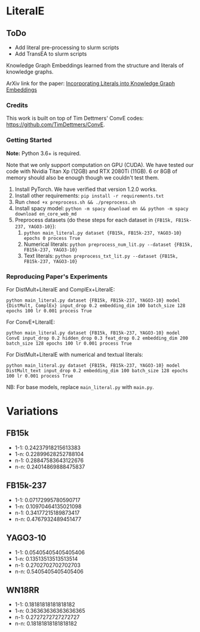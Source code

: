 # LiteralE

## ToDo
* Add literal pre-processing to slurm scripts
* Add TransEA to slurm scripts


Knowledge Graph Embeddings learned from the structure and literals of knowledge graphs.

ArXiv link for the paper: [Incorporating Literals into Knowledge Graph Embeddings](https://arxiv.org/abs/1802.00934)

### Credits

This work is built on top of Tim Dettmers' ConvE codes: <https://github.com/TimDettmers/ConvE>.

### Getting Started

**Note:** Python 3.6+ is required.

Note that we only support computation on GPU (CUDA). We have tested our code with Nvidia Titan Xp (12GB) and RTX 2080Ti (11GB). 6 or 8GB of memory should also be enough though we couldn't test them.

1. Install PyTorch. We have verified that version 1.2.0 works.
2. Install other requirements: `pip install -r requirements.txt`
3. Run `chmod +x preprocess.sh && ./preprocess.sh`
4. Install spacy model: `python -m spacy download en && python -m spacy download en_core_web_md`
5. Preprocess datasets (do these steps for each dataset in `{FB15k, FB15k-237, YAGO3-10}`):
    1. `python main_literal.py dataset {FB15k, FB15k-237, YAGO3-10} epochs 0 process True`
    2. Numerical literals: `python preprocess_num_lit.py --dataset {FB15k, FB15k-237, YAGO3-10}`
    3. Text literals: `python preprocess_txt_lit.py --dataset {FB15k, FB15k-237, YAGO3-10}`


### Reproducing Paper's Experiments

For DistMult+LiteralE and ComplEx+LiteralE:
```
python main_literal.py dataset {FB15k, FB15k-237, YAGO3-10} model {DistMult, ComplEx} input_drop 0.2 embedding_dim 100 batch_size 128 epochs 100 lr 0.001 process True
```

For ConvE+LiteralE:
```
python main_literal.py dataset {FB15k, FB15k-237, YAGO3-10} model ConvE input_drop 0.2 hidden_drop 0.3 feat_drop 0.2 embedding_dim 200 batch_size 128 epochs 100 lr 0.001 process True
```

For DistMult+LiteralE with numerical and textual literals:
```
python main_literal.py dataset {FB15k, FB15k-237, YAGO3-10} model DistMult_text input_drop 0.2 embedding_dim 100 batch_size 128 epochs 100 lr 0.001 process True
```

NB: For base models, replace `main_literal.py` with `main.py`.


# Variations

## FB15k
* 1-1: 0.24237918215613383
* 1-n: 0.22899628252788104
* n-1: 0.28847583643122676
* n-n: 0.24014869888475837

## FB15k-237
* 1-1: 0.07172995780590717
* 1-n: 0.10970464135021098
* n-1: 0.34177215189873417
* n-n: 0.4767932489451477

## YAGO3-10
* 1-1: 0.05405405405405406
* 1-n: 0.13513513513513514
* n-1: 0.2702702702702703
* n-n: 0.5405405405405406

## WN18RR
* 1-1: 0.18181818181818182
* 1-n: 0.36363636363636365
* n-1: 0.2727272727272727
* n-n: 0.18181818181818182
